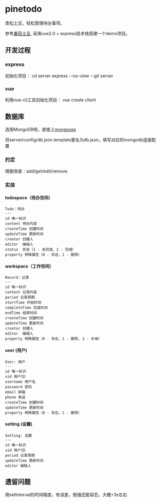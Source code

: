 # pinetodo

青松土豆，轻松管理待办事项。

参考[番茄土豆](https://pomotodo.com/), 采用vue2.0 + express技术栈搭建一个demo项目。


## 开发过程

### express

初始化项目：
cd server
express --no-view --git server

### vue

利用vue-cli工具初始化项目：
vue create client

## 数据库

选用MongoDB吧，直接上[mongoose](https://mongoosedoc.top/docs/index.html)

将server/config/db.json.template更名为db.json，填写对应的mongodb连接配置

### 约定

增删改查：add/get/edit/remove

### 实体

#### todospace（待办空间）

```
Todo：待办
---
id 唯一标识
content 待办内容
createTime 创建时间
updateTime 更新时间
creator 创建人
editor  编辑人
status  状态（1 - 未完成，2 - 完成）
property 特殊属性（0 - 存在，1 - 删除）
```

#### workspace（工作空间）

```
Record：记录
---
id 唯一标识
content 记录内容
period 记录周期
startTime 开始时间
completeTime 完成时间
endTime 结束时间
createTime 创建时间
updateTime 更新时间
creator 创建人
editor  编辑人
property 特殊属性（0 - 存在，1 - 删除, 2 - 补单）
```

#### user (用户)

```
User: 用户
---
id 唯一标识
uid 用户ID
username 用户名
password 密码
email 邮箱
phone 电话
createTime 创建时间
updateTime 更新时间
property 特殊属性（0 - 存在，1 - 删除）
```

#### setting (设置)
```
Setting: 设置
---
id 唯一标识
uid 用户ID
period 记录周期
updateTime 更新时间
editor 编辑人
```

## 遗留问题

用setInterval的时间精度，有误差，勉强还能容忍，大概+3s左右